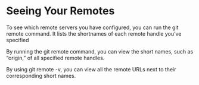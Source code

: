 # Seeing Your Remotes

To see which remote servers you have configured, you can run the git remote command. It lists the shortnames of each remote handle you’ve specified

By running the git remote command, you can view the short names, such as “origin,” of all specified remote handles.

By using git remote -v, you can view all the remote URLs next to their corresponding short names.